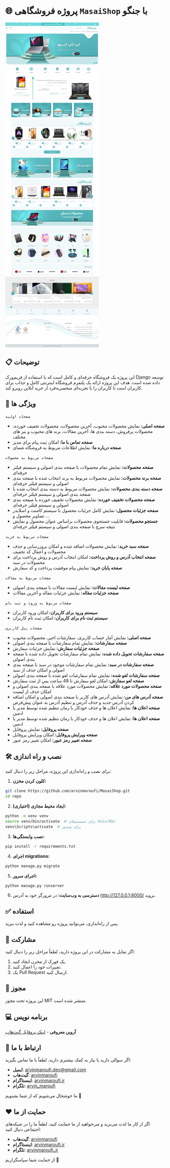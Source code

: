 # 🌐 **پروژه فروشگاهی `MasaiShop` با جنگو**

![home page image](screenshot.jpeg "home page")

## 📋 توضیحات
این پروژه یک فروشگاه حرفه‌ای و کامل است که با استفاده از فریم‌ورک Django توسعه داده شده است. هدف این پروژه ارائه یک پلتفرم فروشگاه اینترنتی کامل و جذاب برای کاربران است تا کاربران را با تجربه‌ای منحصربه‌فرد از خرید آنلاین روبرو کند.

## 🚀 ویژگی ها

`صفحات اولیه`
- <b>صفحه اصلی: </b>نمایش محصولات محبوب، آخرین محصولات، محصولات تخفیف خورده، محصولات پرفروش، دسته بندی ها، آخرین مقالات، برند های محبوب و بنر های مختلف
- <b>صفحه تماس با ما: </b>امکان ثبت پیام برای مدیر
- <b>صفحه درباره ما: </b>نمایش اطلاعات مربوط به فروشگاه مَسای

`صفحات مربوط به محصولات`
- <b>صفحه محصولات: </b>نمایش تمام محصولات با صفحه بندی اصولی و سیستم فیلتر حرفه‌ای
- <b>صفحه برند محصولات: </b>نمایش محصولات مربوط به برند انتخاب شده با صفحه بندی اصولی و سیستم فیلتر حرفه‌ای
- <b>صفحه دسته بندی محصولات: </b>نمایش محصولات مربوط به دسته بندی انتخاب شده با صفحه بندی اصولی و سیستم فیلتر حرفه‌ای
- <b>صفحه محصولات تخفیف خورده: </b>نمایش محصولات تخفیف خورده با صفحه بندی اصولی و سیستم فیلتر حرفه‌ای
- <b>صفحه جزئیات محصول: </b>نمایش کامل جزئیات محصول با سیستم کامنت و اسلایدر تصاویر محصول و ...
- <b>جستجو محصولات: </b>قابلیت جستجوی محصولات براساس عنوان محصول و نمایش نتیجه سرچ با صفحه بندی اصولی و سیستم فیلتر حرفه‌ای

`صفحات مربوط به خرید`
- <b>صفحه سبد خرید: </b>نمایش محصولات اضافه شده و امکان بروزرسانی و حذف محصولات و اعمال کد تخفیف
- <b>صفحه انتخاب آدرس و روش پرداخت: </b>امکان انتخاب آدرس و روش پرداخت برای محصولات در سبد
- <b>صفحه پایان خرید: </b>نمایش پیام موفقیت پرداخت و کد سفارش

`صفحات مربوط به مقالات`
- <b>صفحه لیست مقالات: </b>نمایش لیست مقالات با صفحه بندی اصولی
- <b>صفحه جزئیات مقاله: </b>نمایش جزئیات مقاله و آخرین مقالات

`صفحات مربوط به ورود و ثبت نام`
- <b>سیستم ورود برای کاربران: </b>امکان ورود کاربران
- <b>سیستم ثبت نام برای کاربران: </b>امکان ثبت نام کاربران

`صفحات پنل کاربری`
- <b>صفحه اصلی: </b>نمایش آمار حساب کاربری، سفارشات اخیر، محصولات محبوب
- <b>صفحه سفارشات: </b>نمایش تمام سفارشات با صفحه بندی اصولی
- <b>صفحه جزئیات سفارش: </b>نمایش جزئیات سفارش
- <b>صفحه سفارشات تحویل داده شده: </b>نمایش تمام سفارشات تحویل داده شده با صفحه بندی اصولی
- <b>صفحه سفارشات در سبد: </b>نمایش تمام سفارشات موجود در سبد با صفحه بندی اصولی و امکان حذف از سبد
- <b>صفحه سفارشات لغو شده: </b>نمایش تمام سفارشات لغو شده با صفحه بندی اصولی
- <b>صفحه لغو سفازش: </b>امکان لغو سفارش تا 48 ساعت پس از ثبت سفارش
- <b>صفحه محصولات مورد علاقه: </b>نمایش محصولات مورد علاقه با صفحه بندی اصولی و امکان حذف از لیست
- <b>صفحه آدرس های من: </b>نمایش آدرس های کاربر با صفحه بندی اصولی و امکان اضافه کردن آدرس جدید و حذف آدرس و تنظیم آدرس به عنوان پیش‌فرض
- <b>صفحه اعلان ها: </b>نمایش اعلان ها و حذف خودکار با زمان تنظیم شده توسط مدیر یا ادمین
- <b>صفحه اعلان ها: </b>نمایش اعلان ها و حذف خودکار با زمان تنظیم شده توسط مدیر یا ادمین
- <b>صفحه پروفایل: </b>نمایش پروفایل
- <b>صفحه ویرایش پروفایل: </b>امکان ویرایش پروفایل
- <b>صفحه تغییر رمز عبور: </b>امکان تغییر رمز عبور

## 🛠️ نصب و راه اندازی
برای نصب و راه‌اندازی این پروژه، مراحل زیر را دنبال کنید:

1. **کلون کردن مخزن:**

```bash
git clone https://github.com/arvinmaroufi/MasaiShop.git
cd repo
```

2. **ایجاد محیط مجازی (اختیاری):**

```bash
python -m venv venv
source venv/bin/activate  # برای سیستم‌های Unix/Mac
venv\Scripts\activate  # برای ویندوز
```

3. **نصب وابستگی‌ها:**
   
```bash
pip install -r requirements.txt
```

4. **اجرای migrations:**

```bash
python manage.py migrate
```

5. **اجرای سرور:**

```bash
python manage.py runserver
```

6. **دسترسی به وب‌سایت:**
   در مرورگر خود به آدرس http://127.0.0.1:8000/ بروید.

## ✅ استفاده

پس از راه‌اندازی، می‌توانید پروژه رو مشاهده کنید و لذت ببرید.

## 🎯 مشارکت

اگر تمایل به مشارکت در این پروژه دارید، لطفاً مراحل زیر را دنبال کنید:

1. یک فورک از مخزن ایجاد کنید.
2. تغییرات خود را اعمال کنید.
3. یک Pull Request ارسال کنید.

## 🧾 مجوز

این پروژه تحت مجوز MIT منتشر شده است.

## 💻 برنامه نویس

**آروین معروفی** - [لینک پروفایل گیت‌هاب](https://github.com/arvinmaroufi)

## 💬 ارتباط با ما

اگر سوالی دارید یا نیاز به کمک بیشتری دارید، لطفاً با ما تماس بگیرید:

- **ایمیل**: [arvinmaroufi.dev@gmail.com](mailto:arvinmaroufi.dev@gmail.com)
- **گیت‌هاب**: [arvinmaroufi](https://github.com/arvinmaroufi/arvinmaroufi/issues)
- **اینستاگرام**: [arvinmaroufi.ir](https://instagram.com/arvinmaroufi.ir)
- **تلگرام**: [arvin_maroufi](https://t.me/arvin_maroufi)

ما خوشحال می‌شویم که از شما بشنویم 🙏

## ❤️ حمایت از ما

اگر از کار ما لذت می‌برید و می‌خواهید از ما حمایت کنید، لطفاً ما را در شبکه‌های اجتماعی دنبال کنید:

- **گیت‌هاب**: [arvinmaroufi](https://github.com/arvinmaroufi)
- **اینستاگرام**: [arvinmaroufi.ir](https://instagram.com/arvinmaroufi.ir)
- **تلگرام**: [arvinmaroufi_ir](https://t.me/arvinmaroufi_ir)

از حمایت شما سپاسگزاریم 🙏